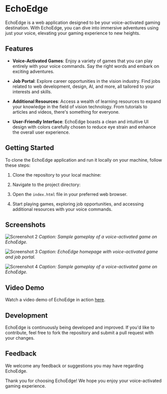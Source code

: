 # EchoEdge

EchoEdge is a web application designed to be your voice-activated gaming destination. With EchoEdge, you can dive into immersive adventures using just your voice, elevating your gaming experience to new heights.

## Features

- **Voice-Activated Games**: Enjoy a variety of games that you can play entirely with your voice commands. Say the right words and embark on exciting adventures.
  
- **Job Portal**: Explore career opportunities in the vision industry. Find jobs related to web development, design, AI, and more, all tailored to your interests and skills.
  
- **Additional Resources**: Access a wealth of learning resources to expand your knowledge in the field of vision technology. From tutorials to articles and videos, there's something for everyone.
  
- **User-Friendly Interface**: EchoEdge boasts a clean and intuitive UI design with colors carefully chosen to reduce eye strain and enhance the overall user experience.

## Getting Started

To clone the EchoEdge application and run it locally on your machine, follow these steps:

1. Clone the repository to your local machine:

2. Navigate to the project directory:

3. Open the `index.html` file in your preferred web browser.

4. Start playing games, exploring job opportunities, and accessing additional resources with your voice commands.

## Screenshots

![Screenshot 2](../EchoEdge/images/screenshots/Screenshot%202024-04-21%20120244.png)
*Caption: Sample gameplay of a voice-activated game on EchoEdge.*

![Screenshot 3](../EchoEdge/images/screenshots/Screenshot%202024-04-21%20120254.png)
*Caption: EchoEdge homepage with voice-activated game and job portal.*

![Screenshot 4](../EchoEdge/images/screenshots/Screenshot%202024-04-21%20120324.png)
*Caption: Sample gameplay of a voice-activated game on EchoEdge.*

## Video Demo

Watch a video demo of EchoEdge in action [here](https://youtu.be/_zVYRHxIFos?si=8pXsiouLHuUk0Da-).

## Development

EchoEdge is continuously being developed and improved. If you'd like to contribute, feel free to fork the repository and submit a pull request with your changes.

## Feedback

We welcome any feedback or suggestions you may have regarding EchoEdge.

Thank you for choosing EchoEdge! We hope you enjoy your voice-activated gaming experience.
